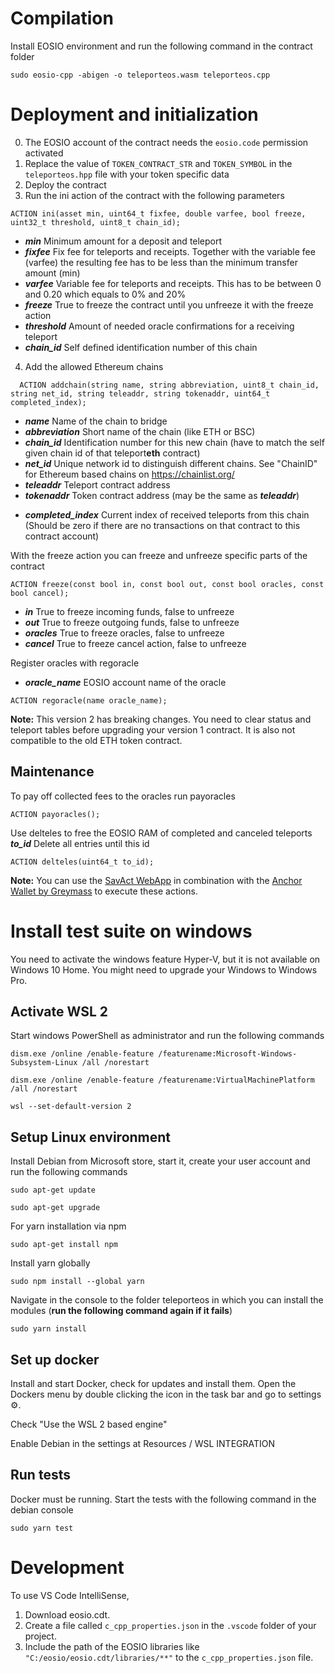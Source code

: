 # Compilation

Install EOSIO environment and run the following command in the contract folder

```
sudo eosio-cpp -abigen -o teleporteos.wasm teleporteos.cpp
```

# Deployment and initialization

0. The EOSIO account of the contract needs the `eosio.code` permission activated
1. Replace the value of `TOKEN_CONTRACT_STR` and `TOKEN_SYMBOL` in the `teleporteos.hpp` file with your token specific data
2. Deploy the contract
3. Run the ini action of the contract with the following parameters

```
ACTION ini(asset min, uint64_t fixfee, double varfee, bool freeze, uint32_t threshold, uint8_t chain_id);
```

- **_min_** Minimum amount for a deposit and teleport
- **_fixfee_** Fix fee for teleports and receipts. Together with the variable fee (varfee) the resulting fee has to be less than the minimum transfer amount (min)
- **_varfee_** Variable fee for teleports and receipts. This has to be between 0 and 0.20 which equals to 0% and 20%
- **_freeze_** True to freeze the contract until you unfreeze it with the freeze action
- **_threshold_** Amount of needed oracle confirmations for a receiving teleport
- **_chain_id_** Self defined identification number of this chain

4. Add the allowed Ethereum chains

```
  ACTION addchain(string name, string abbreviation, uint8_t chain_id, string net_id, string teleaddr, string tokenaddr, uint64_t completed_index);
```

- **_name_** Name of the chain to bridge
- **_abbreviation_** Short name of the chain (like ETH or BSC)
- **_chain_id_** Identification number for this new chain (have to match the self given chain id of that teleport**eth** contract)
- **_net_id_** Unique network id to distinguish different chains. See "ChainID" for Ethereum based chains on https://chainlist.org/
- **_teleaddr_** Teleport contract address
- **_tokenaddr_** Token contract address (may be the same as **_teleaddr_**)

* **_completed_index_** Current index of received teleports from this chain (Should be zero if there are no transactions on that contract to this contract account)

With the freeze action you can freeze and unfreeze specific parts of the contract

```
ACTION freeze(const bool in, const bool out, const bool oracles, const bool cancel);
```

- **_in_** True to freeze incoming funds, false to unfreeze
- **_out_** True to freeze outgoing funds, false to unfreeze
- **_oracles_** True to freeze oracles, false to unfreeze
- **_cancel_** True to freeze cancel action, false to unfreeze

Register oracles with regoracle

- **_oracle_name_** EOSIO account name of the oracle

```
ACTION regoracle(name oracle_name);
```

**Note:** This version 2 has breaking changes. You need to clear status and teleport tables before upgrading your version 1 contract. It is also not compatible to the old ETH token contract.

## Maintenance

To pay off collected fees to the oracles run payoracles

```
ACTION payoracles();
```

Use delteles to free the EOSIO RAM of completed and canceled teleports
**_to_id_** Delete all entries until this id

```
ACTION delteles(uint64_t to_id);
```

**Note:** You can use the [SavAct WebApp](https://savact.app/#/_trx_/teleport/setup) in combination with the [Anchor Wallet by Greymass](https://greymass.com/en/anchor/) to execute these actions.

# Install test suite on windows

You need to activate the windows feature Hyper-V, but it is not available on Windows 10 Home. You might need to upgrade your Windows to Windows Pro.

## Activate WSL 2

Start windows PowerShell as administrator and run the following commands

```
dism.exe /online /enable-feature /featurename:Microsoft-Windows-Subsystem-Linux /all /norestart
```

```
dism.exe /online /enable-feature /featurename:VirtualMachinePlatform /all /norestart
```

```
wsl --set-default-version 2
```

## Setup Linux environment

Install Debian from Microsoft store, start it, create your user account and run the following commands

```
sudo apt-get update
```

```
sudo apt-get upgrade
```

For yarn installation via npm

```
sudo apt-get install npm
```

Install yarn globally

```
sudo npm install --global yarn
```

Navigate in the console to the folder teleporteos in which you can install the modules (**run the following command again if it fails**)

```
sudo yarn install
```

## Set up docker

Install and start Docker, check for updates and install them. Open the Dockers menu by double clicking the icon in the task bar and go to settings ⚙️.

Check "Use the WSL 2 based engine"

Enable Debian in the settings at Resources / WSL INTEGRATION

## Run tests

Docker must be running. Start the tests with the following command in the debian console

```
sudo yarn test
```

# Development

To use VS Code IntelliSense,

1. Download eosio.cdt.
2. Create a file called `c_cpp_properties.json` in the `.vscode` folder of your project.
3. Include the path of the EOSIO libraries like `"C:/eosio/eosio.cdt/libraries/**"` to the `c_cpp_properties.json` file.
